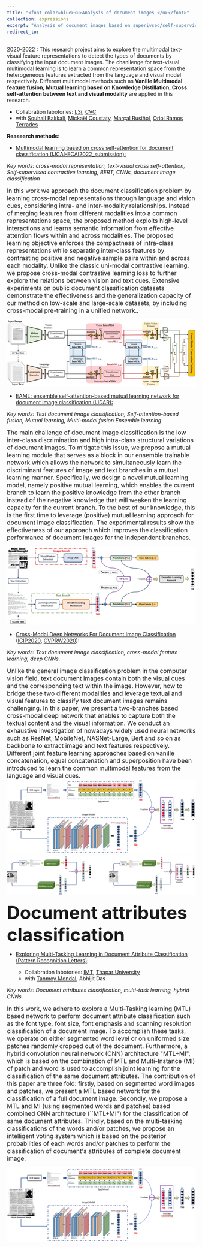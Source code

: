 ```yaml
---
title: "<font color=blue><u>Analysis of document images </u></font>"
collection: expressions
excerpt: "Analysis of document images based on superivsed/self-supervised, multimodal learning and multitask learning for document images classification and document attributes classification."
redirect_to: 
---
```


2020-2022 : This research project aims to explore the multimodal text-visual feature representations to detect the types of documents by classifying the input document images. The chanllenge for text-visual multimodal learning is to learn a common representation space from the heterogeneous features extracted from the language and visual model respectively. Different multimodal methods such as **Vanille Multimodal feature fusion, Mutual learning based on Knowledge Distillation, Cross self-attention between text and visual modality** are applied in this research. 

- Collabration labotories: [L3i](https://l3i.univ-larochelle.fr/), [CVC](http://www.cvc.uab.es/)
- with [Souhail Bakkali](https://scholar.google.fr/citations?user=gO_Q48IAAAAJ&hl=en&oi=sra), [Mickaël Coustaty](https://scholar.google.com/citations?user=Tc8FrWwAAAAJ&hl=en), [Marçal Rusiñol](https://scholar.google.com/citations?user=Uvxu49IAAAAJ&hl=en), [Oriol Ramos Terrades](https://scholar.google.com/citations?user=4Dvggx4AAAAJ&hl=en)

**Reasearch methods**: 

- [Multimodal learning based on cross self-attention for document classification (IJCAI-ECAI2022_submission):]()

*Key words: cross-modal representation, text-visual cross self-attention, Self-supervised contrastive learning, BERT, CNNs, document image classification*

<font size=3>In this work we approach the document classification problem by learning cross-modal representations through language and vision cues, considering intra- and inter-modality relationships. Instead of merging features from different modalities into a common representations space, the proposed method exploits high-level interactions and learns semantic information from effective attention flows within and across modalities. The proposed learning objective enforces the compactness of intra-class representations while separating inter-class features by contrasting positive and negative sample pairs within and across each modality. Unlike the classic uni-modal contrastive learning, we propose cross-modal contrastive learning loss to further explore the relations between vision and text cues. Extensive experiments on public document classification datasets demonstrate the effectiveness and the generalization capacity of our method on low-scale and large-scale datasets, by including cross-modal pre-training in a unified network..</font>


![avatar](/images/Cross-modalIJCAI.jpg)

- [EAML: ensemble self-attention-based mutual learning network for document image classification (IJDAR):](https://link.springer.com/content/pdf/10.1007/s10032-021-00378-0.pdf)

*Key words: Text document image classification, Self-attention-based fusion, Mutual learning, Multi-modal fusion Ensemble learning*

<font size=3>The main challenge of document image classification is the low inter-class discrimination and high intra-class structural variations of document images. To mitigate this issue, we propose a mutual learning module that serves as a block in our ensemble trainable network which allows the network to simultaneously learn the discriminant features of image and text branches in a mutual learning manner. Specifically, we design a novel mutual learning model, namely positive mutual learning, which enables the current branch to learn the positive knowledge from the other branch instead of the negative knowledge that will weaken the learning capacity for the current branch. To the best of our knowledge, this is the first time to leverage (positive) mutual learning approach for document image classification. The experimental results show the effectiveness of our approach which improves the classification performance of document images for the independent branches.</font>


![avatar](/images/EMAIL.jpg)

- [Cross-Modal Deep Networks For Document Image Classification]() ([ICIP2020](https://ieeexplore.ieee.org/document/9191268), [CVPRW2020](https://openaccess.thecvf.com/content_CVPRW_2020/papers/w34/Bakkali_Visual_and_Textual_Deep_Feature_Fusion_for_Document_Image_Classification_CVPRW_2020_paper.pdf)):

*Key words: Text document image classification, cross-modal feature learning, deep CNNs.*

<font size=3>Unlike the general image classification problem in the computer vision field, text document images contain both the visual cues and the corresponding text within the image. However, how to bridge these two different modalities and leverage textual and visual features to classify text document images remains challenging.
In this paper, we present a two-branches based cross-modal deep network that enables to capture both the textual content and the visual information. We conduct an exhaustive investigation of nowadays widely used neural networks such as ResNet, MobileNet, NASNet-Large, Bert and so on as backbone to extract image and text features respectively. Different joint feature learning approaches based on vanille concatenation, equal concatenation and superposition have been introduced to learn the common multimodal features from the language and visual cues.</font>
![avatar](/images/cross_modal_CVPRW2020.PNG)
![avatar](/images/icip2020_b_c_horizontal.jpg)

**<font size=7>Document attributes classification</font>**
- [Exploring Multi-Tasking Learning in Document Attribute Classification (Pattern Recognition Letters)](https://pdf.sciencedirectassets.com/271524/AIP/1-s2.0-S0167865522000599/main.pdf?X-Amz-Security-Token=IQoJb3JpZ2luX2VjEPP%2F%2F%2F%2F%2F%2F%2F%2F%2F%2FwEaCXVzLWVhc3QtMSJHMEUCIFFESz5JTlWpFA30RrbKKfl71GQmC8y6y1V54tBNnvv5AiEAiJ9HAG3bbwlpMv%2FYppHRD9eFBf%2Bovcv7DUw3mEIJbpgq%2BgMIfBAEGgwwNTkwMDM1NDY4NjUiDM%2F8yRYYDMvANJpJ7SrXA7DUGtFBNGkZMMpbsJVejkuRt9rdzA1Yuq3PFoACLKuEtxFQrCHhz9hoijHoN1h%2BMB3yZm%2FvNLNRFwoePBE138HIUrQDjKVjqV0B%2BE1AKSSsrdPGZTf2gy1BOba1QOFoTXZBmh8bWXX%2BFhZ%2BxnxoGsI9T06NbsmYjwAUuevZihIGRFU9t1MK4giW2qT6w45DFxDMoocQrimSs%2FL1U6TMaI5FUhgyXAgGNOLaDY29a6Hwl3qEKljx7ZZdkKn4Gezy2C6cLu2DMjohPfvoFC8xQJXulb%2FbBJ5rO9%2BTgfbkaJo5Cn6ml0oUXDCRYC5mcDKFWwy8RhLeKy%2BFvgw01BEQPHHJGfP71YdOUIQpNiVzLE6s7fnjP5crL2v8W9RoDraig5pAC6RZQrSWO0rhRhV7mvGwDXkuMGbuLRuLyQgmQYxkK%2BB3y3k54xmgX0t8zg1ZtO%2Fy64%2Bp7NfcPh1EFwD508cd0YeJm%2Fv2uWvoUKRWM48XWiiZCp935poR3iIbtgxAcV9cK6wrEVRT4%2BzmqbPFDIvMYWgWJmon%2F2MWPusCyqjMFfLUz2wLKZhoUlXi%2BYOeBzTox03Na1yU9FnvCcsxOjIgkiDNsuHHOUrSG7RRhfNceFR9g4grnzCxoviRBjqlAe4Mp7w8O6Zz7iufWSGYrxxIFI8oOpTbiA6kDX3IqjSiWlOtXJIu0LhmNyr0I963Cz%2BLzSOsSj5CvbwPHiFU7v3aLeEWF5%2FvNDXexLbbLKofyQNGG8aFsajzds01bMc1Zwtlz%2F%2FA4vdU0Tt3mmHphj8vJHBFXiNxON0cb7m%2FerYvmTWzSYFOfPMZMG4KU7avnlKg5ZKY%2BgSg5dFs68Ue0IDB%2F4u9wA%3D%3D&X-Amz-Algorithm=AWS4-HMAC-SHA256&X-Amz-Date=20220325T201310Z&X-Amz-SignedHeaders=host&X-Amz-Expires=300&X-Amz-Credential=ASIAQ3PHCVTYYJ7CHFHU%2F20220325%2Fus-east-1%2Fs3%2Faws4_request&X-Amz-Signature=e44d97768b3a73a6d2cff6bd15ca554110422aa6f1b77515f55ea685c3d3e9a6&hash=241794e1aece027ab110e7cbde984c551fda47cea439a66fbe2050fd65cdadf0&host=68042c943591013ac2b2430a89b270f6af2c76d8dfd086a07176afe7c76c2c61&pii=S0167865522000599&tid=spdf-1626c408-8091-4b24-bded-d335721e04f4&sid=b33d6b2781bc204c1f3ae44252bd1472ceecgxrqb&type=client&ua=53015206510b565e5807&rr=6f1a4e387c7e91e9):

    - Collabration labotories: [IMT](https://www.imt-atlantique.fr/fr), [Thapar University](https://www.thapar.edu/)
    - with [Tanmoy Mondal](https://dblp.org/pid/30/10490.html), Abhijit Das

*Key words: Document attributes classification, multi-task learning, hybrid CNNs.* 

<font size=3>In this work, we adhere to explore a Multi-Tasking learning (MTL) based network to perform document attribute classification such as the font type, font size, font emphasis  and  scanning  resolution classification of a document image. To accomplish these tasks, we operate on either segmented word level or on uniformed size patches randomly cropped out of the document. Furthermore, a hybrid convolution neural network (CNN) architecture  "MTL+MI", which is based on the combination of MTL and Multi-Instance (MI) of patch and word is used to accomplish joint learning for the classification of the same document attributes. The contribution of this paper are three fold: firstly, based on segmented word images and patches, we present a MTL based network for the classification of a full document image. Secondly, we propose a MTL and MI (using segmented words and patches) based combined CNN architecture (``MTL+MI") for the classification of same document attributes. Thirdly, based on the multi-tasking classifications of the words and/or patches, we propose an intelligent voting system which is based on the posterior probabilities of each words and/or patches to perform the classification of document's attributes of complete document image.</font>

![avatar](/images/cross_modal_CVPRW2020.PNG)



